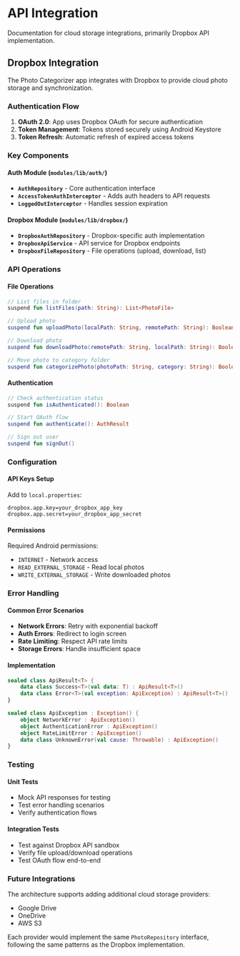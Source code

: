 # API Integration

Documentation for cloud storage integrations, primarily Dropbox API implementation.

## Dropbox Integration

The Photo Categorizer app integrates with Dropbox to provide cloud photo storage and synchronization.

### Authentication Flow

1. **OAuth 2.0**: App uses Dropbox OAuth for secure authentication
2. **Token Management**: Tokens stored securely using Android Keystore
3. **Token Refresh**: Automatic refresh of expired access tokens

### Key Components

#### Auth Module (`modules/lib/auth/`)
- **`AuthRepository`** - Core authentication interface
- **`AccessTokenAuthInterceptor`** - Adds auth headers to API requests  
- **`LoggedOutInterceptor`** - Handles session expiration

#### Dropbox Module (`modules/lib/dropbox/`)
- **`DropboxAuthRepository`** - Dropbox-specific auth implementation
- **`DropboxApiService`** - API service for Dropbox endpoints
- **`DropboxFileRepository`** - File operations (upload, download, list)

### API Operations

#### File Operations
```kotlin
// List files in folder
suspend fun listFiles(path: String): List<PhotoFile>

// Upload photo
suspend fun uploadPhoto(localPath: String, remotePath: String): Boolean

// Download photo
suspend fun downloadPhoto(remotePath: String, localPath: String): Boolean

// Move photo to category folder
suspend fun categorizePhoto(photoPath: String, category: String): Boolean
```

#### Authentication
```kotlin
// Check authentication status
suspend fun isAuthenticated(): Boolean

// Start OAuth flow
suspend fun authenticate(): AuthResult

// Sign out user
suspend fun signOut()
```

### Configuration

#### API Keys Setup
Add to `local.properties`:
```properties
dropbox.app.key=your_dropbox_app_key
dropbox.app.secret=your_dropbox_app_secret
```

#### Permissions
Required Android permissions:
- `INTERNET` - Network access
- `READ_EXTERNAL_STORAGE` - Read local photos
- `WRITE_EXTERNAL_STORAGE` - Write downloaded photos

### Error Handling

#### Common Error Scenarios
- **Network Errors**: Retry with exponential backoff
- **Auth Errors**: Redirect to login screen
- **Rate Limiting**: Respect API rate limits
- **Storage Errors**: Handle insufficient space

#### Implementation
```kotlin
sealed class ApiResult<T> {
    data class Success<T>(val data: T) : ApiResult<T>()
    data class Error<T>(val exception: ApiException) : ApiResult<T>()
}

sealed class ApiException : Exception() {
    object NetworkError : ApiException()
    object AuthenticationError : ApiException()
    object RateLimitError : ApiException()
    data class UnknownError(val cause: Throwable) : ApiException()
}
```

### Testing

#### Unit Tests
- Mock API responses for testing
- Test error handling scenarios
- Verify authentication flows

#### Integration Tests  
- Test against Dropbox API sandbox
- Verify file upload/download operations
- Test OAuth flow end-to-end

### Future Integrations

The architecture supports adding additional cloud storage providers:
- Google Drive
- OneDrive  
- AWS S3

Each provider would implement the same `PhotoRepository` interface, following the same patterns as the Dropbox implementation.